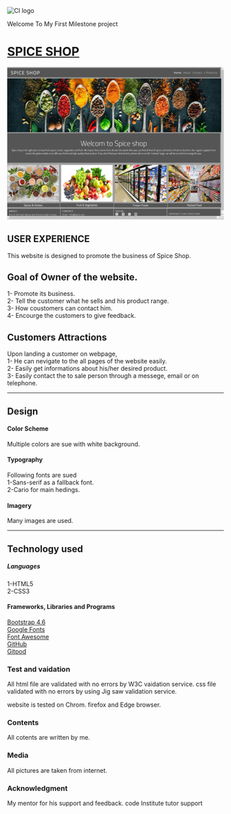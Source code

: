 ![CI logo](https://codeinstitute.s3.amazonaws.com/fullstack/ci_logo_small.png)

Welcome To My First Milestone project

# [SPICE SHOP](https://mqsaud.github.io/Saud-Milestone-1/)
<img src="assets/images/test/SpiceShop.jpg">
  

## USER EXPERIENCE

This website is designed to promote the business of Spice Shop.

## Goal of Owner of the website.
1- Promote its business.  
2- Tell the customer what he sells and his product range.  
3- How coustomers can contact him.  
4- Encourge the customers to give feedback.

## Customers Attractions

Upon landing a customer on webpage,  
1- He can nevigate to the all pages of the website easily.  
2- Easily get informations about his/her desired product.  
3- Easily contact the to sale person through a messege, email or on telephone.
<hr>

## Design  
#### Color Scheme  
Multiple colors are sue with white background.

#### Typography  
Following fonts are sued  
1-Sans-serif as a fallback font.  
2-Cario for main hedings.

#### Imagery  
Many images are used.
<hr>

## Technology used

##### Languages
1-HTML5  
2-CSS3

#### Frameworks, Libraries and Programs 

[Bootstrap 4.6](https://getbootstrap.com/docs/4.6/getting-started/introduction/)  
[Google Fonts](https://fonts.google.com/)  
[Font Awesome](https://fontawesome.com/)  
[GitHub](https://github.com/)  
[Gitpod](https://www.gitpod.io/)

### Test and vaidation 
All html file are validated with no errors by W3C vaidation service. 
css file validated with no errors by using Jig saw validation service.

website is tested on Chrom. firefox and Edge browser.

### Contents 
All cotents are written by me. 
 
### Media 
All pictures are taken from internet. 
 

### Acknowledgment
My mentor for his support and feedback. 
code Institute tutor support

